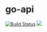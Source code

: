 # go-api

[![Build Status](https://travis-ci.org/ViBiOh/go-api.svg?branch=master)](https://travis-ci.org/ViBiOh/go-api) [![](https://images.microbadger.com/badges/image/vibioh/api.svg)](https://microbadger.com/images/vibioh/api "Get your own image badge on microbadger.com")
